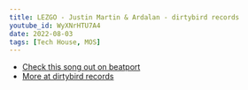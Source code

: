 ```yaml
---
title: LEZGO - Justin Martin & Ardalan - dirtybird records
youtube_id: WyXNrHTU7A4
date: 2022-08-03
tags: [Tech House, MOS]
---
```



* [Check this song out on beatport](https://www.beatport.com/track/lezgo-original-mix/2100580)
* [More at dirtybird records](https://dirtybirdrecords.com/)
